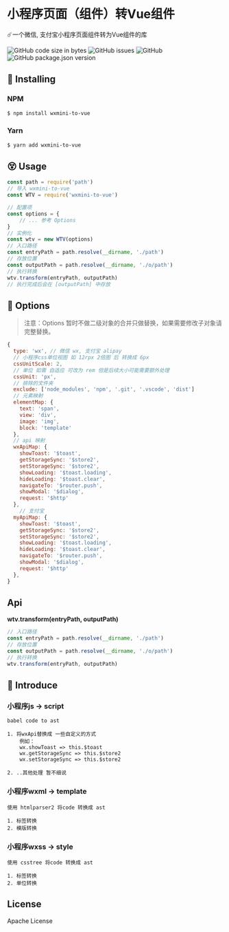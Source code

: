 # 小程序页面（组件）转Vue组件

☄️一个微信, 支付宝小程序页面组件转为Vue组件的库

<p>
    <img alt="GitHub code size in bytes" src="https://img.shields.io/github/languages/code-size/notbucai/wxmini-to-vue">
    <img alt="GitHub issues" src="https://img.shields.io/github/issues/notbucai/wxmini-to-vue">
    <img alt="GitHub" src="https://img.shields.io/github/license/notbucai/wxmini-to-vue">
    <img alt="GitHub package.json version" src="https://img.shields.io/github/package-json/v/notbucai/wxmini-to-vue">
</p>


## 🤪 Installing

### NPM

```bash
$ npm install wxmini-to-vue
```
### Yarn

```bash
$ yarn add wxmini-to-vue
```

## 😵 Usage

```javascript
const path = require('path')
// 导入 wxmini-to-vue
const WTV = require('wxmini-to-vue')

// 配置项
const options = {
    // ... 参考 Options
}
// 实例化
const wtv = new WTV(options)
// 入口路径
const entryPath = path.resolve(__dirname, './path')
// 存放位置
const outputPath = path.resolve(__dirname, './o/path')
// 执行转换
wtv.transform(entryPath, outputPath)
// 执行完成后会在 [outputPath] 中存放
```
## 🌚 Options

> 注意：Options 暂时不做二级对象的合并只做替换，如果需要修改子对象请完整替换。
```javascript
{
  type: 'wx', // 微信 wx, 支付宝 alipay
  // 小程序css单位视图 如 12rpx 2倍图 后 转换成 6px
  cssUnitScale: 2,
  // 单位 如需 自适应 可改为 rem 但是后续大小可能需要额外处理
  cssUnit: 'px',
  // 排除的文件夹
  exclude: ['node_modules', 'npm', '.git', '.vscode', 'dist']
  // 元素映射
  elementMap: {
    text: 'span',
    view: 'div',
    image: 'img',
    block: 'template'
  },
  // api 映射
  wxApiMap: {
    showToast: '$toast',
    getStorageSync: '$store2', 
    setStorageSync: '$store2',
    showLoading: '$toast.loading',
    hideLoading: '$toast.clear',
    navigateTo: '$router.push',
    showModal: '$dialog',
    request: '$http'
  },
    // 支付宝
  myApiMap: {
    showToast: '$toast',
    getStorageSync: '$store2',
    setStorageSync: '$store2',
    showLoading: '$toast.loading',
    hideLoading: '$toast.clear',
    navigateTo: '$router.push',
    showModal: '$dialog',
    request: '$http'
  },
}
```

## Api

**wtv.transform(entryPath, outputPath)**

```javascript
// 入口路径
const entryPath = path.resolve(__dirname, './path')
// 存放位置
const outputPath = path.resolve(__dirname, './o/path')
// 执行转换
wtv.transform(entryPath, outputPath)
```

## 🥳 Introduce

### 小程序js -> script
```
babel code to ast

1. 将wxApi替换成 一些自定义的方式
    例如：
    wx.showToast => this.$toast
    wx.getStorageSync => this.$store2
    wx.setStorageSync => this.$store2

2. ..其他处理 暂不细说
```
### 小程序wxml -> template
```
使用 htmlparser2 将code 转换成 ast

1. 标签转换
2. 模版转换
```
### 小程序wxss -> style
```
使用 csstree 将code 转换成 ast

1. 标签转换
2. 单位转换
```
## License


 Apache License